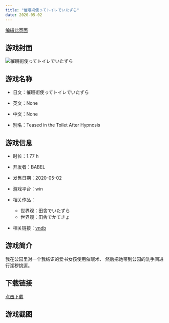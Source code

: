 ```yaml
---
title: "催眠術使ってトイレでいたずら"
date: 2020-05-02
---
```

[编辑此页面](https://github.com/ACG-3/ADV3-source/blob/main/source/_posts/%E5%82%AC%E7%9C%A0%E8%A1%93%E4%BD%BF%E3%81%A3%E3%81%A6%E3%83%88%E3%82%A4%E3%83%AC%E3%81%A7%E3%81%84%E3%81%9F%E3%81%9A%E3%82%89.md)

## 游戏封面

![催眠術使ってトイレでいたずら](https%3A//pan.timero.xyz/onedrive/img_lib_001/%E5%82%AC%E7%9C%A0%E8%A1%93%E4%BD%BF%E3%81%A3%E3%81%A6%E3%83%88%E3%82%A4%E3%83%AC%E3%81%A7%E3%81%84%E3%81%9F%E3%81%9A%E3%82%89_cover.avif)


## 游戏名称

- 日文：催眠術使ってトイレでいたずら
- 英文：None
- 中文：None

- 别名：Teased in the Toilet After Hypnosis


## 游戏信息

- 时长：1.77 h
- 开发者：BABEL
- 发售日期：2020-05-02
- 游戏平台：win
- 相关作品：
   - 世界观：田舎でいたずら
   - 世界观：田舎でかてきょ

- 相关链接：[vndb](https://vndb.org/v28559)


## 游戏简介

我在公园里对一个我结识的爱书女孩使用催眠术、
然后把她带到公园的洗手间进行淫秽挑逗。




## 下载链接

[点击下载](https://pan.timero.xyz/onedrive/adv_lib_001/%E5%82%AC%E7%9C%A0%E8%A1%93%E4%BD%BF%E3%81%A3%E3%81%A6%E3%83%88%E3%82%A4%E3%83%AC%E3%81%A7%E3%81%84%E3%81%9F%E3%81%9A%E3%82%89)


## 游戏截图


